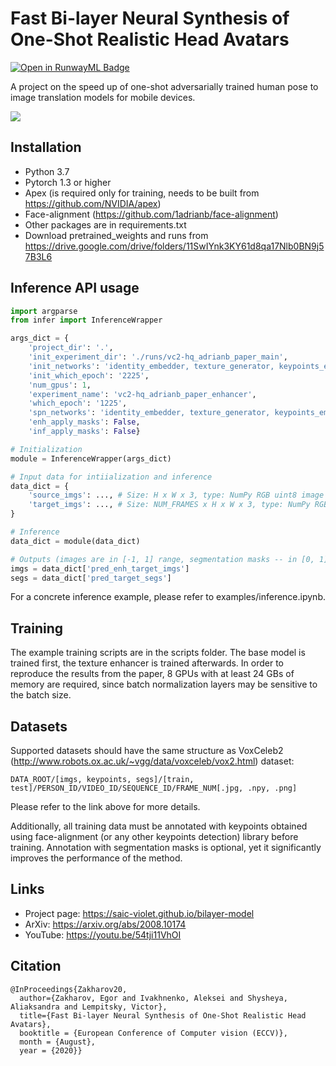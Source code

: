 # Fast Bi-layer Neural Synthesis of One-Shot Realistic Head Avatars

[![Open in RunwayML Badge](https://open-app.runwayml.com/gh-badge.svg)](https://open-app.runwayml.com/?model=akhaliq/bilayer-model)

A project on the speed up of one-shot adversarially trained human pose to image translation models for mobile devices.

<img src="https://saic-violet.github.io/bilayer-model/assets/teaser.png"/>

## Installation

* Python 3.7
* Pytorch 1.3 or higher
* Apex (is required only for training, needs to be built from https://github.com/NVIDIA/apex)
* Face-alignment (https://github.com/1adrianb/face-alignment)
* Other packages are in requirements.txt
* Download pretrained_weights and runs from https://drive.google.com/drive/folders/11SwIYnk3KY61d8qa17Nlb0BN9j57B3L6

## Inference API usage

```python
import argparse
from infer import InferenceWrapper

args_dict = {
    'project_dir': '.',
    'init_experiment_dir': './runs/vc2-hq_adrianb_paper_main',
    'init_networks': 'identity_embedder, texture_generator, keypoints_embedder, inference_generator',
    'init_which_epoch': '2225',
    'num_gpus': 1,
    'experiment_name': 'vc2-hq_adrianb_paper_enhancer',
    'which_epoch': '1225',
    'spn_networks': 'identity_embedder, texture_generator, keypoints_embedder, inference_generator, texture_enhancer',
    'enh_apply_masks': False,
    'inf_apply_masks': False}

# Initialization
module = InferenceWrapper(args_dict)

# Input data for intiialization and inference
data_dict = {
    'source_imgs': ..., # Size: H x W x 3, type: NumPy RGB uint8 image
    'target_imgs': ..., # Size: NUM_FRAMES x H x W x 3, type: NumPy RGB uint8 images
}

# Inference
data_dict = module(data_dict)

# Outputs (images are in [-1, 1] range, segmentation masks -- in [0, 1])
imgs = data_dict['pred_enh_target_imgs']
segs = data_dict['pred_target_segs']
```

For a concrete inference example, please refer to examples/inference.ipynb.

## Training

The example training scripts are in the scripts folder. The base model is trained first, the texture enhancer is trained afterwards. In order to reproduce the results from the paper, 8 GPUs with at least 24 GBs of memory are required, since batch normalization layers may be sensitive to the batch size.

## Datasets

Supported datasets should have the same structure as VoxCeleb2 (http://www.robots.ox.ac.uk/~vgg/data/voxceleb/vox2.html) dataset:

```DATA_ROOT/[imgs, keypoints, segs]/[train, test]/PERSON_ID/VIDEO_ID/SEQUENCE_ID/FRAME_NUM[.jpg, .npy, .png]```

Please refer to the link above for more details.

Additionally, all training data must be annotated with keypoints obtained using face-alignment (or any other keypoints detection) library before training. Annotation with segmentation masks is optional, yet it significantly improves the performance of the method.

## Links

- Project page: https://saic-violet.github.io/bilayer-model
- ArXiv: https://arxiv.org/abs/2008.10174
- YouTube: https://youtu.be/54tji11VhOI

## Citation
```
@InProceedings{Zakharov20,
  author={Zakharov, Egor and Ivakhnenko, Aleksei and Shysheya, Aliaksandra and Lempitsky, Victor},
  title={Fast Bi-layer Neural Synthesis of One-Shot Realistic Head Avatars},
  booktitle = {European Conference of Computer vision (ECCV)},
  month = {August},
  year = {2020}}
```
